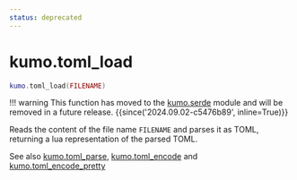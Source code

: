 ```yaml
---
status: deprecated
---
```


# kumo.toml_load

```lua
kumo.toml_load(FILENAME)
```

!!! warning
    This function has moved to the [kumo.serde](../kumo.serde/index.md) module and
    will be removed in a future release.
    {{since('2024.09.02-c5476b89', inline=True)}}

Reads the content of the file name `FILENAME` and parses it as TOML,
returning a lua representation of the parsed TOML.

See also [kumo.toml_parse](toml_parse.md), [kumo.toml_encode](toml_encode.md)
and [kumo.toml_encode_pretty](toml_encode_pretty.md)
